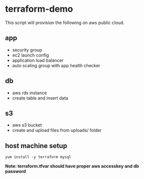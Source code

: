 # terraform-demo
This script will provision the following on aws public cloud. 

## app
  - security group
  - ec2 launch config
  - application load balancer
  - auto scaling group with app health checker

## db
  - aws rds instance
  - create table and insert data

## s3
  - aws s3 bucket
  - create and upload files from uploads/ folder

## host machine setup
`yum install -y terraform mysql`  

**Note: terraform.tfvar should have proper aws accesskey and db password**
